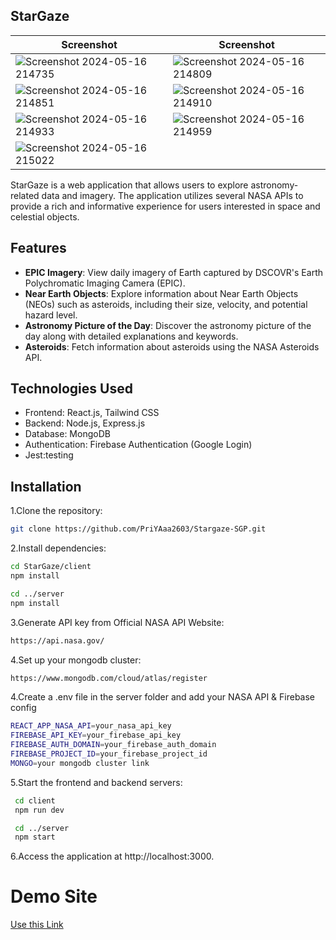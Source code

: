 ## StarGaze

| Screenshot | Screenshot |
|------------|------------|
| ![Screenshot 2024-05-16 214735](https://github.com/SarangaSiriwardhana9/StarGraze/assets/99233703/7e09c768-661f-4395-829c-2d95abe90f5c) | ![Screenshot 2024-05-16 214809](https://github.com/SarangaSiriwardhana9/StarGraze/assets/99233703/d24635b2-26cb-4640-bf54-a75d76bf7732) |
| ![Screenshot 2024-05-16 214851](https://github.com/SarangaSiriwardhana9/StarGraze/assets/99233703/daa4362e-f5fc-4291-87a3-dd9e5d8bff5e) | ![Screenshot 2024-05-16 214910](https://github.com/SarangaSiriwardhana9/StarGraze/assets/99233703/ffc0e716-95ca-4fbb-8004-9d4c56bfee0f) |
| ![Screenshot 2024-05-16 214933](https://github.com/SarangaSiriwardhana9/StarGraze/assets/99233703/3499c0f2-50fe-4704-b9bb-12583ef1f8a4) | ![Screenshot 2024-05-16 214959](https://github.com/SarangaSiriwardhana9/StarGraze/assets/99233703/b5de2f2b-b405-4dba-89a5-2583bc50d072) |
| ![Screenshot 2024-05-16 215022](https://github.com/SarangaSiriwardhana9/StarGraze/assets/99233703/6dda1623-1d4c-49be-a6a3-4e80040a7058) |              |


StarGaze is a web application that allows users to explore astronomy-related data and imagery. The application utilizes several NASA APIs to provide a rich and informative experience for users interested in space and celestial objects.

## Features

- **EPIC Imagery**: View daily imagery of Earth captured by DSCOVR's Earth Polychromatic Imaging Camera (EPIC).
- **Near Earth Objects**: Explore information about Near Earth Objects (NEOs) such as asteroids, including their size, velocity, and potential hazard level.
- **Astronomy Picture of the Day**: Discover the astronomy picture of the day along with detailed explanations and keywords.
- **Asteroids**: Fetch information about asteroids using the NASA Asteroids API.

## Technologies Used

- Frontend: React.js, Tailwind CSS
- Backend: Node.js, Express.js
- Database: MongoDB
- Authentication: Firebase Authentication (Google Login)
- Jest:testing

## Installation

1.Clone the repository:

 ```bash
 git clone https://github.com/PriYAaa2603/Stargaze-SGP.git 
 ```

2.Install dependencies:

 ```bash
 cd StarGaze/client
 npm install

 cd ../server
 npm install
 ```

3.Generate API key from Official NASA API Website:

 ```bash
 https://api.nasa.gov/
 ```
4.Set up your mongodb cluster:

 ```bash
 https://www.mongodb.com/cloud/atlas/register
 ```
4.Create a .env file in the server folder and add your NASA API & Firebase config

 ```bash
 REACT_APP_NASA_API=your_nasa_api_key
 FIREBASE_API_KEY=your_firebase_api_key
 FIREBASE_AUTH_DOMAIN=your_firebase_auth_domain
 FIREBASE_PROJECT_ID=your_firebase_project_id
 MONGO=your mongodb cluster link
 ```
5.Start the frontend and backend servers:

```bash
 cd client
 npm run dev

 cd ../server
 npm start
```
6.Access the application at http://localhost:3000.


# Demo Site 
[Use this Link](https://stargraze-deploy.onrender.com)

